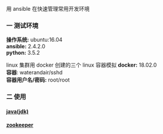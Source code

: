 用 ansible 在快速管理常用开发环境

### 一 测试环境

**操作系统:** ubuntu:16.04  
**ansible:** 2.4.2.0  
**python:** 3.5.2

linux 集群用 docker 创建的三个 linux 容器模拟
**docker:** 18.02.0  
**容器**: waterandair/sshd  
**容器用户名/密码:** root/root

### 二 使用
####  [java(jdk)](https://github.com/waterandair/ansible-playbook-devops/blob/master/jdk/README.md) 
####  [zookeeper](https://github.com/waterandair/ansible-playbook-devops/blob/master/zookeeper/README.md) 



